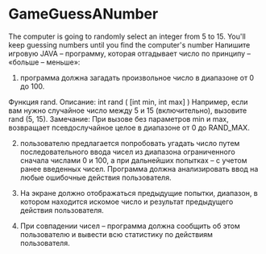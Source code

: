 # GameGuessANumber
The computer is going to randomly select an integer from 5 to 15. You'll keep guessing numbers until you find the computer's number
Напишите игровую JAVA – программу, которая отгадывает число по принципу – «больше – меньше»:

1. программа должна загадать произвольное число в диапазоне от 0 до 100. 

Функция rand. Описание:
int rand ( [int min, int max] )
Например, если вам нужно случайное число между 5 и 15 (включительно), вызовите rand (5, 15).
Замечание: При вызове без параметров min и max, возвращает псевдослучайное целое в диапазоне от 0 до RAND_MAX. 

2. пользователю предлагается попробовать угадать число путем последовательного ввода чисел из диапазона ограниченного сначала числами 0 и 100, а при дальнейших попытках – с учетом ранее введенных чисел. Программа должна анализировать ввод на любые ошибочные действия пользователя.

3. На экране должно отображаться предыдущие попытки, диапазон, в котором находится искомое число и результат предыдущего действия пользователя.

4. При совпадении чисел – программа должна сообщить об этом пользователю и вывести всю статистику по действиям пользователя.


